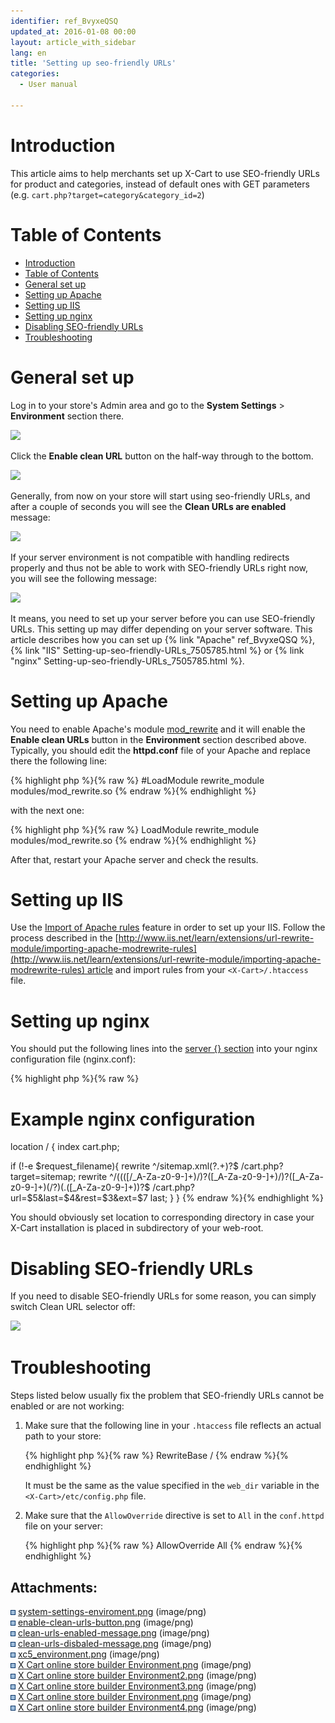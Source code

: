 ```yaml
---
identifier: ref_BvyxeQSQ
updated_at: 2016-01-08 00:00
layout: article_with_sidebar
lang: en
title: 'Setting up seo-friendly URLs'
categories:
  - User manual

---
```



# Introduction

This article aims to help merchants set up X-Cart to use SEO-friendly URLs for product and categories, instead of default ones with GET parameters (e.g. `cart.php?target=category&category_id=2`)

# Table of Contents

*   [Introduction](#introduction)
*   [Table of Contents](#table-of-contents)
*   [General set up](#general-set-up)
*   [Setting up Apache](#setting-up-apache)
*   [Setting up IIS](#setting-up-iis)
*   [Setting up nginx](#setting-up-nginx)
*   [Disabling SEO-friendly URLs](#disabling-seo-friendly-urls)
*   [Troubleshooting](#troubleshooting)

# General set up

Log in to your store's Admin area and go to the **System Settings** > **Environment** section there.

![]({{site.baseurl}}/attachments/7505785/8716521.png?effects=drop-shadow)

Click the **Enable clean URL** button on the half-way through to the bottom. 

![]({{site.baseurl}}/attachments/7505785/9437498.png?effects=drop-shadow)

Generally, from now on your store will start using seo-friendly URLs, and after a couple of seconds you will see the **Clean URLs are enabled** message:

![]({{site.baseurl}}/attachments/7505785/9437499.png?effects=drop-shadow)

If your server environment is not compatible with handling redirects properly and thus not be able to work with SEO-friendly URLs right now, you will see the following message: 

![]({{site.baseurl}}/attachments/7505785/9437500.png?effects=drop-shadow)

It means, you need to set up your server before you can use SEO-friendly URLs. This setting up may differ depending on your server software. This article describes how you can set up {% link "Apache" ref_BvyxeQSQ %}, {% link "IIS" Setting-up-seo-friendly-URLs_7505785.html %} or {% link "nginx" Setting-up-seo-friendly-URLs_7505785.html %}.

# Setting up Apache

You need to enable Apache's module [mod_rewrite](http://httpd.apache.org/docs/current/mod/mod_rewrite.html) and it will enable the **Enable clean URLs** button in the **Environment** section described above. Typically, you should edit the **httpd.conf** file of your Apache and replace there the following line:

{% highlight php %}{% raw %}
#LoadModule rewrite_module modules/mod_rewrite.so
{% endraw %}{% endhighlight %}

with the next one:

{% highlight php %}{% raw %}
LoadModule rewrite_module modules/mod_rewrite.so
{% endraw %}{% endhighlight %}

After that, restart your Apache server and check the results.

# Setting up IIS

Use the [Import of Apache rules](http://www.iis.net/learn/extensions/url-rewrite-module/importing-apache-modrewrite-rules) feature in order to set up your IIS. Follow the process described in the [http://www.iis.net/learn/extensions/url-rewrite-module/importing-apache-modrewrite-rules](http://www.iis.net/learn/extensions/url-rewrite-module/importing-apache-modrewrite-rules) article and import rules from your `<X-Cart>/.htaccess` file.

# Setting up nginx

You should put the following lines into the [server {} section](http://nginx.org/en/docs/http/ngx_http_core_module.html#server) into your nginx configuration file (nginx.conf):

{% highlight php %}{% raw %}
# Example nginx configuration
location / {
  index cart.php;

  if (!-e $request_filename){
     rewrite ^/sitemap.xml(\?.+)?$ /cart.php?target=sitemap;
     rewrite ^/((([/_A-Za-z0-9-]+)/)?([_A-Za-z0-9-]+)/)?([_A-Za-z0-9-]+)(/?)(\.([_A-Za-z0-9-]+))?$ /cart.php?url=$5&last=$4&rest=$3&ext=$7 last;
  }
}
{% endraw %}{% endhighlight %}

You should obviously set location to corresponding directory in case your X-Cart installation is placed in subdirectory of your web-root.

# Disabling SEO-friendly URLs

If you need to disable SEO-friendly URLs for some reason, you can simply switch Clean URL selector off:

![]({{site.baseurl}}/attachments/7505785/9437502.png?effects=drop-shadow)

# Troubleshooting

Steps listed below usually fix the problem that SEO-friendly URLs cannot be enabled or are not working:

1.  Make sure that the following line in your `.htaccess` file reflects an actual path to your store: 

    {% highlight php %}{% raw %}
    RewriteBase /
    {% endraw %}{% endhighlight %}

    It must be the same as the value specified in the `web_dir` variable in the `<X-Cart>/etc/config.php` file.

2.  Make sure that the `AllowOverride` directive is set to `All` in the `conf.httpd` file on your server: 

    {% highlight php %}{% raw %}
     AllowOverride All
    {% endraw %}{% endhighlight %}

## Attachments:

![](images/icons/bullet_blue.gif) [system-settings-enviroment.png]({{site.baseurl}}/attachments/7505785/7995393.png) (image/png)  
![](images/icons/bullet_blue.gif) [enable-clean-urls-button.png]({{site.baseurl}}/attachments/7505785/7995394.png) (image/png)  
![](images/icons/bullet_blue.gif) [clean-urls-enabled-message.png]({{site.baseurl}}/attachments/7505785/7995395.png) (image/png)  
![](images/icons/bullet_blue.gif) [clean-urls-disbaled-message.png]({{site.baseurl}}/attachments/7505785/7995396.png) (image/png)  
![](images/icons/bullet_blue.gif) [xc5_environment.png]({{site.baseurl}}/attachments/7505785/8716521.png) (image/png)  
![](images/icons/bullet_blue.gif) [X Cart online store builder Environment.png]({{site.baseurl}}/attachments/7505785/9437501.png) (image/png)  
![](images/icons/bullet_blue.gif) [X Cart online store builder Environment2.png]({{site.baseurl}}/attachments/7505785/9437499.png) (image/png)  
![](images/icons/bullet_blue.gif) [X Cart online store builder Environment3.png]({{site.baseurl}}/attachments/7505785/9437500.png) (image/png)  
![](images/icons/bullet_blue.gif) [X Cart online store builder Environment.png]({{site.baseurl}}/attachments/7505785/9437498.png) (image/png)  
![](images/icons/bullet_blue.gif) [X Cart online store builder Environment4.png]({{site.baseurl}}/attachments/7505785/9437502.png) (image/png)